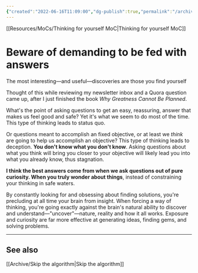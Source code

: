 ```yaml
---
{"created":"2022-06-16T11:09:00","dg-publish":true,"permalink":"/archive/beware-of-demanding-to-be-fed-with-answers/","dgPassFrontmatter":true,"updated":"2024-12-21T15:44:00.179+01:00"}
---
```


[[Resources/MoCs/Thinking for yourself MoC\|Thinking for yourself MoC]]
# Beware of demanding to be fed with answers
The most interesting—and useful—discoveries are those you find yourself

Thought of this while reviewing my newsletter inbox and a Quora question came up, after I just finished the book *Why Greatness Cannot Be Planned*.

What's the point of asking questions to get an easy, reassuring, answer that makes us feel good and safe? Yet it's what we seem to do most of the time. 
This type of thinking leads to status quo.

Or questions meant to accomplish an fixed objective, or at least we _think_ are going to help us accomplish an objective?
This type of thinking leads to deception. **You don't know what you don't know**. Asking questions about what you think will bring you closer to your objective will likely lead you into what you already know, thus stagnation.

**I think the best answers come from when we ask questions out of pure curiosity. When you truly wonder about things**, instead of constraining your thinking in safe waters.

By constantly looking for and obsessing about finding solutions, you're precluding at all time your brain from insight. When forcing a way of thinking, you're going exactly against the brain's natural ability to discover and understand—"uncover"—nature, reality and how it all works. Exposure and curiosity are far more effective at generating ideas, finding gems, and solving problems.

---
## See also
[[Archive/Skip the algorithm\|Skip the algorithm]]